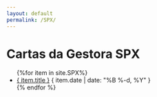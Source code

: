 ```yaml
---
layout: default
permalink: /SPX/
---
```


<h1>Cartas da Gestora SPX</h1>
<ul>
{%for item in site.SPX%}
  <li>
    <a href="{ site.baseurl }{ item.url }">{ item.title }</a>
    <span>{ item.date | date: "%B %-d, %Y" }</span>
  </li>
    {% endfor %}
</ul>